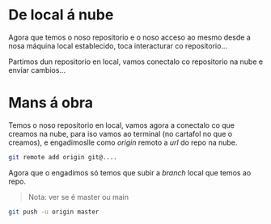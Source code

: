 # De local á nube

Agora que temos o noso repositorio e o noso acceso ao mesmo desde a nosa máquina local establecido, toca interacturar co repositorio...

Partimos dun repositorio en local, vamos conectalo co repositorio na nube e enviar cambios...

# Mans á obra

Temos o noso repositorio en local, vamos agora a conectalo co que creamos na nube, para iso vamos ao terminal (no cartafol no que o creamos), e engadimoslle como _origin_ remoto a *url* do repo na nube.

```bash
git remote add origin git@....
```
Agora que o engadimos só temos que subir a _branch_ local que temos ao repo.

> Nota: ver se é master ou main

```bash
git push -u origin master
```
